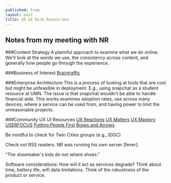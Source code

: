 ```yaml
---
published: true
layout: post
title: UX UI Nick Rosencranz
---
```


## Notes from my meeting with NR
###Content Strategy
A plannful approach to examine what we do online. We'll look at the words we use, the consistency across content, and generally how people go through the experience.

###Business of Interest 
[Braintraffic](http://braintraffic.com/)

###Enterprise Architecture
This is a process of looking at tools that are cool but might be unfeasible in deployment. E.g., using snapchat as a student resource at UMN. The issue is that snapchat wouldn't be able to handle financial aide. This works examines adoption rates, use across many devices, where a service can be used from, and having power to limit the unreasonable projects.

###Community UX UI Resources
[UX Reactions](http://uxreactions.com/)
[UX Matters](http://www.uxmatters.com/)
[UX Mastery](http://uxmastery.com/)
[USERFOCUS](http://userfocus.co.uk/)
[Putting People First](http://blog.experientia.com/)
[Boxes and Arrows](http://boxesandarrows.com/)

Be mindful to check for Twin Cities groups (e.g., IDGC)

Check out RSS readers. NR was running his own server [fever].

"The shoemaker's kids do not where shoes."

Software considerations: How will it act as services degrade? Think about time, battery life, wifi data limitations. Think of the robustness of the product or service.
